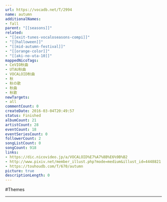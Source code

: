 ```yaml
---
url: https://vocadb.net/T/2994
name: autumn
additionalNames: 
- fall
parent: "[[seasons]]"
related:
- "[[exit-tunes-vocaloseasons-compi]]"
- "[[halloween]]"
- "[[mid-autumn-festival]]"
- "[[orange-color]]"
- "[[aki-no-uta-10]]"
mappedNicoTags:
- CeVIO秋曲
- UTAU秋曲
- VOCALOID秋曲
- 秋
- 秋の歌
- 秋曲
- 秋歌
newTargets:
- all
commentCount: 0
createDate: 2016-03-04T20:49:57
status: Finished
albumCount: 21
artistCount: 28
eventCount: 18
eventSeriesCount: 0
followerCount: 2
songListCount: 0
songCount: 918
links: 
- https://dic.nicovideo.jp/a/VOCALOID%E7%A7%8B%E6%9B%B2
- http://www.pixiv.net/member_illust.php?mode=medium&illust_id=4448821
- https://touhoudb.com/T/670/autumn
picture: true
descriptionLength: 0
---
```


#Themes



---

